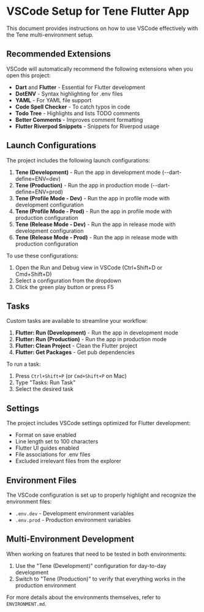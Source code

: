 # VSCode Setup for Tene Flutter App

This document provides instructions on how to use VSCode effectively with the Tene multi-environment setup.

## Recommended Extensions

VSCode will automatically recommend the following extensions when you open this project:

- **Dart** and **Flutter** - Essential for Flutter development
- **DotENV** - Syntax highlighting for .env files
- **YAML** - For YAML file support
- **Code Spell Checker** - To catch typos in code
- **Todo Tree** - Highlights and lists TODO comments
- **Better Comments** - Improves comment formatting
- **Flutter Riverpod Snippets** - Snippets for Riverpod usage

## Launch Configurations

The project includes the following launch configurations:

1. **Tene (Development)** - Run the app in development mode (--dart-define=ENV=dev)
2. **Tene (Production)** - Run the app in production mode (--dart-define=ENV=prod)
3. **Tene (Profile Mode - Dev)** - Run the app in profile mode with development configuration
4. **Tene (Profile Mode - Prod)** - Run the app in profile mode with production configuration
5. **Tene (Release Mode - Dev)** - Run the app in release mode with development configuration
6. **Tene (Release Mode - Prod)** - Run the app in release mode with production configuration

To use these configurations:
1. Open the Run and Debug view in VSCode (Ctrl+Shift+D or Cmd+Shift+D)
2. Select a configuration from the dropdown
3. Click the green play button or press F5

## Tasks

Custom tasks are available to streamline your workflow:

1. **Flutter: Run (Development)** - Run the app in development mode
2. **Flutter: Run (Production)** - Run the app in production mode
3. **Flutter: Clean Project** - Clean the Flutter project
4. **Flutter: Get Packages** - Get pub dependencies

To run a task:
1. Press `Ctrl+Shift+P` (or `Cmd+Shift+P` on Mac)
2. Type "Tasks: Run Task"
3. Select the desired task

## Settings

The project includes VSCode settings optimized for Flutter development:

- Format on save enabled
- Line length set to 100 characters
- Flutter UI guides enabled
- File associations for .env files
- Excluded irrelevant files from the explorer

## Environment Files

The VSCode configuration is set up to properly highlight and recognize the environment files:

- `.env.dev` - Development environment variables
- `.env.prod` - Production environment variables

## Multi-Environment Development

When working on features that need to be tested in both environments:

1. Use the "Tene (Development)" configuration for day-to-day development
2. Switch to "Tene (Production)" to verify that everything works in the production environment

For more details about the environments themselves, refer to `ENVIRONMENT.md`. 
